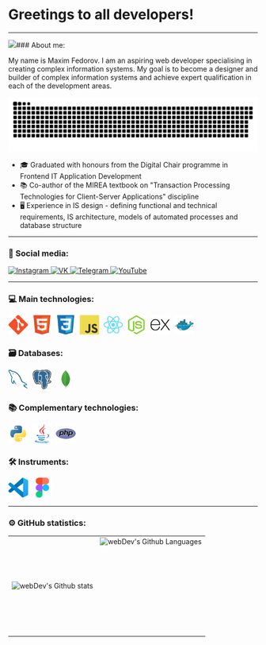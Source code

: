 # Greetings to all developers! 
---


<img src="https://media.giphy.com/media/wwg1suUiTbCY8H8vIA/giphy-downsized-large.gif" width="50px">### About me:

My name is Maxim Fedorov. I am an aspiring web developer specialising in creating complex information systems. My goal is to become a designer and builder of complex information systems and achieve expert qualification in each of the development areas.

<p align="center">
 <img width="600" src="assets/github-snake.svg" alt="snake"/>
</p>

- 🎓 Graduated with honours from the Digital Chair programme in Frontend IT Application Development
- 📚 Co-author of the MIREA textbook on "Transaction Processing Technologies for Client-Server Applications" discipline
- 🖥 Experience in IS design - defining functional and technical requirements, IS architecture, models of automated processes and database structure
---

### 🤝 Social media:

  <div id="badges">
  <a href="https://instagram.com/maxikfedorov" target="_blank">
    <img src="https://cdn-icons-png.flaticon.com/512/174/174855.png" width="40" height="40" alt="Instagram" />
  </a>
  <a href="https://vk.com/maxikfedorov" target="_blank">
    <img src="https://cdn-icons-png.flaticon.com/512/145/145813.png" width="40" height="40" alt="VK" />
  </a>
  <a href="https://t.me/maxikfedorov" target="_blank">
    <img src="https://cdn-icons-png.flaticon.com/512/2111/2111646.png" width="40" height="40" alt="Telegram" />
  </a>
  <a href="https://www.youtube.com/@maxikfedorov" target="_blank">
    <img src="https://cdn-icons-png.flaticon.com/512/3670/3670147.png" width="40" height="40" alt="YouTube" />
  </a>
</div>

---

### 💻 Main technologies:

<div>
  <img src="https://github.com/devicons/devicon/blob/master/icons/git/git-original.svg" title="git" alt="git" width="40" height="40"/>&nbsp;
  <img src="https://github.com/devicons/devicon/blob/master/icons/html5/html5-original.svg" title="html5" alt="html5" width="40" height="40"/>&nbsp;
  <img src="https://github.com/devicons/devicon/blob/master/icons/css3/css3-original.svg" title="css" alt="css" width="40" height="40"/>&nbsp;
  <img src="https://github.com/devicons/devicon/blob/master/icons/javascript/javascript-original.svg" title="javascript" alt="javascript" width="40" height="40"/>&nbsp;
  <img src="https://github.com/devicons/devicon/blob/master/icons/react/react-original.svg" title="reactjs" alt="reactjs" width="40" height="40"/>&nbsp;
  <img src="https://github.com/devicons/devicon/blob/master/icons/nodejs/nodejs-original.svg" title="nodejs" alt="nodejs" width="40" height="40"/>&nbsp;
  <img src="https://github.com/devicons/devicon/blob/master/icons/express/express-original.svg" title="express" alt="express" width="40" height="40"/>&nbsp;
 <img src="https://github.com/devicons/devicon/blob/master/icons/docker/docker-original.svg" title="Docker" alt="Docker" width="40" height="40"/>&nbsp;
</div>

### 🗃️ Databases:

<div>
  <img src="https://github.com/devicons/devicon/blob/master/icons/mysql/mysql-original.svg" title="MySQL" alt="MySQL" width="40" height="40"/>&nbsp;
  <img src="https://github.com/devicons/devicon/blob/master/icons/postgresql/postgresql-original.svg" title="PostgreSQL" alt="PostgreSQL" width="40" height="40"/>&nbsp;
  <img src="https://github.com/devicons/devicon/blob/master/icons/mongodb/mongodb-original.svg" title="mongodb" alt="mongodb" width="40" height="40"/>&nbsp;
</div>

### 📚 Complementary technologies:

<div>
  <img src="https://github.com/devicons/devicon/blob/master/icons/python/python-original.svg" title="Python" alt="Python" width="40" height="40"/>&nbsp;
  <img src="https://github.com/devicons/devicon/blob/master/icons/java/java-original.svg" title="Java" alt="Java" width="40" height="40"/>&nbsp;
  <img src="https://github.com/devicons/devicon/blob/master/icons/php/php-original.svg" title="PHP" alt="PHP" width="40" height="40"/>&nbsp;
 </div>

### 🛠 Instruments:

<div>
  <img src="https://github.com/devicons/devicon/blob/master/icons/vscode/vscode-original.svg" title="VS Code" alt="VS Code" width="40" height="40"/>&nbsp;
<!--   <img src="assets/postman.svg" title="Postman" alt="Postman" width="40" height="40"/>&nbsp; -->
  <img src="https://github.com/devicons/devicon/blob/master/icons/figma/figma-original.svg" title="Figma" alt="Figma" width="40" height="40"/>&nbsp;
<!--   <img src="assets/perplexity_ai.svg" title="Perplexity AI" alt="Perplexity AI" width="40" height="40"/>&nbsp;
  <img src="assets/chat_gpt.svg" title="Chat GPT" alt="Chat GPT" width="40" height="40"/>&nbsp; -->
</div>

---

### ⚙️ GitHub statistics:

<table>
  <tr>
    <td>
      <img align="left" src="http://github-readme-streak-stats.herokuapp.com?user=maxikfedorov&theme=dark&background=000000" alt="webDev's Github stats" />
    </td>
    <td>
      <img height="195px" align="right" alt="webDev's Github Languages" src="https://github-readme-stats-sigma-five.vercel.app/api/top-langs/?username=maxikfedorov&layout=compact&theme=vision-friendly-dark" />
    </td>
  </tr>
</table>

